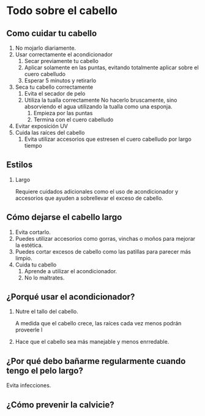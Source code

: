 # Todo sobre el cabello

## Como cuidar tu cabello

1. No mojarlo diariamente.
2. Usar correctamente el acondicionador
    1. Secar previamente tu cabello
    2. Aplicar solamente en las puntas, evitando totalmente aplicar sobre el cuero cabelludo
    3. Esperar 5 minutos y retirarlo
3. Seca tu cabello correctamente
    1. Evita el secador de pelo
    2. Utiliza la tualla correctamente
        No hacerlo bruscamente, sino absorviendo el agua utilizando la tualla como una esponja.
        1. Empieza por las puntas
        2. Termina con el cuero cabelludo
4. Evitar exposición UV
5. Cuida las raíces del cabello
    1. Evita utilizar accesorios que estresen el cuero cabelludo por largo tiempo

## Estilos

1. Largo

    Requiere cuidados adicionales como el uso de acondicionador y accesorios que ayuden a sobrellevar el exceso de cabello.

## Cómo dejarse el cabello largo

1. Evita cortarlo.
2. Puedes utilizar accesorios como gorras, vinchas o moños para mejorar la estética.
3. Puedes cortar excesos de cabello como las patillas para parecer más limpio.
4. Cuida tu cabello
    1. Aprende a utilizar el acondicionador.
    2. No lo maltrates.

## ¿Porqué usar el acondicionador?

1. Nutre el tallo del cabello.

    A medida que el cabello crece, las raíces cada vez menos podrán proveerle l

2. Hace que el cabello sea más manejable y menos enrredable.

## ¿Por qué debo bañarme regularmente cuando tengo el pelo largo?

Evita infecciones.

## ¿Cómo prevenir la calvicie?

